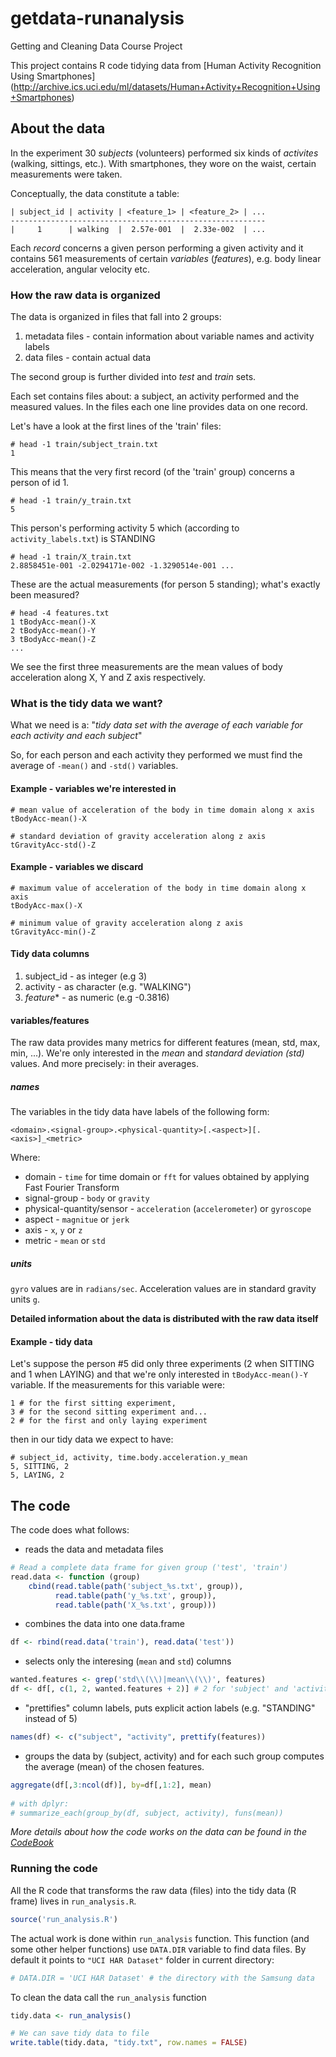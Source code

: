 # getdata-runanalysis
Getting and Cleaning Data Course Project

This project contains R code tidying data from [Human Activity Recognition Using Smartphones]
(http://archive.ics.uci.edu/ml/datasets/Human+Activity+Recognition+Using+Smartphones)

About the data
--------------

In the experiment 30 _subjects_ (volunteers) performed six kinds of _activites_
(walking, sittings, etc.). With smartphones, they wore on the waist, certain
measurements were taken.

Conceptually, the data constitute a table:

    | subject_id | activity | <feature_1> | <feature_2> | ... 
    ---------------------------------------------------------
    |     1      | walking  |  2.57e-001  |  2.33e-002  | ...

Each _record_ concerns a given person performing a given activity and
it contains 561 measurements of certain _variables_ (_features_), e.g.
body linear acceleration, angular velocity etc.

### How the raw data is organized

The data is organized in files that fall into 2 groups:

1. metadata files - contain information about variable names and activity labels
2. data files - contain actual data

The second group is further divided into _test_ and _train_ sets.

Each set contains files about: a subject, an activity performed and the measured values.
In the files each one line provides data on one record.

Let's have a look at the first lines of the 'train' files:

    # head -1 train/subject_train.txt
    1

This means that the very first record (of the 'train' group) concerns
a person of id 1.

    # head -1 train/y_train.txt
    5

This person's performing activity 5 which (according to `activity_labels.txt`)
is STANDING

    # head -1 train/X_train.txt
    2.8858451e-001 -2.0294171e-002 -1.3290514e-001 ...

These are the actual measurements (for person 5 standing); what's exactly been
measured?

    # head -4 features.txt
    1 tBodyAcc-mean()-X
    2 tBodyAcc-mean()-Y
    3 tBodyAcc-mean()-Z
    ...

We see the first three measurements are the mean values of body acceleration along
X, Y and Z axis respectively.

### What is the tidy data we want?

What we need is a:
<quote>
"_tidy data set with the average of each variable for each activity and each subject_"
</quote>

So, for each person and each activity they performed we must find the average
of `-mean()` and `-std()` variables.

#### Example - variables we're interested in

    # mean value of acceleration of the body in time domain along x axis
    tBodyAcc-mean()-X
    
    # standard deviation of gravity acceleration along z axis
    tGravityAcc-std()-Z


#### Example - variables we discard

    # maximum value of acceleration of the body in time domain along x axis
    tBodyAcc-max()-X
    
    # minimum value of gravity acceleration along z axis
    tGravityAcc-min()-Z

#### Tidy data columns

1. subject_id - as integer (e.g 3)
2. activity - as character (e.g. "WALKING")
3. _feature_* - as numeric (e.g -0.3816)

#### variables/features

The raw data provides many metrics for different features (mean, std, max, min, ...).
We're only interested in the _mean_ and _standard deviation (std)_ values.
And more precisely: in their averages.

##### names

The variables in the tidy data have labels of the following form:

    <domain>.<signal-group>.<physical-quantity>[.<aspect>][.<axis>]_<metric>

Where:

- domain - `time` for time domain or `fft` for values obtained by applying Fast Fourier Transform
- signal-group - `body` or `gravity`
- physical-quantity/sensor - `acceleration` (`accelerometer`) or `gyroscope` 
- aspect - `magnitue` or `jerk`
- axis - `x`, `y` or `z`
- metric - `mean` or `std`

##### units

`gyro` values are in `radians/sec`. Acceleration values are in standard gravity units `g`.

**Detailed information about the data is distributed with the raw data itself**


#### Example - tidy data
Let's suppose the person #5 did only three experiments (2 when SITTING
and 1 when LAYING) and that we're only interested in `tBodyAcc-mean()-Y` variable.
If the measurements for this variable were:

    1 # for the first sitting experiment,
    3 # for the second sitting experiment and...
    2 # for the first and only laying experiment

then in our tidy data we expect to have:

    # subject_id, activity, time.body.acceleration.y_mean
    5, SITTING, 2
    5, LAYING, 2



The code
--------

The code does what follows:

- reads the data and metadata files
```R
# Read a complete data frame for given group ('test', 'train')
read.data <- function (group)
    cbind(read.table(path('subject_%s.txt', group)),
          read.table(path('y_%s.txt', group)),
          read.table(path('X_%s.txt', group)))
```
- combines the data into one data.frame
```R
df <- rbind(read.data('train'), read.data('test'))
```
- selects only the interesing (`mean` and `std`) columns
```R
wanted.features <- grep('std\\(\\)|mean\\(\\)', features)
df <- df[, c(1, 2, wanted.features + 2)] # 2 for 'subject' and 'activity'
```
- "prettifies" column labels, puts explicit action labels (e.g. "STANDING" instead of 5)
```R
names(df) <- c("subject", "activity", prettify(features))
```
- groups the data by (subject, activity) and for each such group computes the average (mean)
  of the chosen features.
```R
aggregate(df[,3:ncol(df)], by=df[,1:2], mean)
    
# with dplyr:
# summarize_each(group_by(df, subject, activity), funs(mean))
```
_More details about how the code works on the data can be found in the [CodeBook](CodeBook.md)_

### Running the code

All the R code that transforms the raw data (files) into the tidy data (R frame)
lives in `run_analysis.R`.

```R
source('run_analysis.R')
```

The actual work is done within `run_analysis` function.
This function (and some other helper functions) use `DATA.DIR` variable
to find data files.
By default it points to `"UCI HAR Dataset"` folder in current directory:

```R
# DATA.DIR = 'UCI HAR Dataset' # the directory with the Samsung data
```

To clean the data call the `run_analysis` function

```R
tidy.data <- run_analysis()

# We can save tidy data to file
write.table(tidy.data, "tidy.txt", row.names = FALSE)
```
